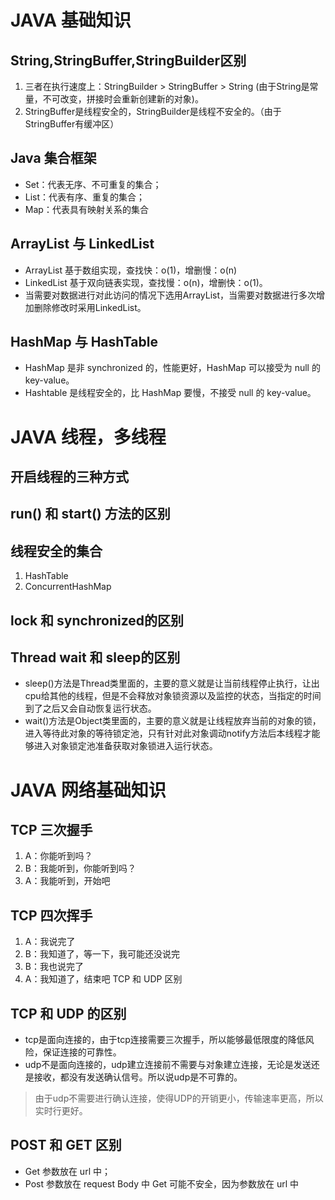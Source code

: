 # JAVA 基础知识

## String,StringBuffer,StringBuilder区别

1. 三者在执行速度上：StringBuilder > StringBuffer > String (由于String是常量，不可改变，拼接时会重新创建新的对象)。
2. StringBuffer是线程安全的，StringBuilder是线程不安全的。（由于StringBuffer有缓冲区）

## Java 集合框架

* Set：代表无序、不可重复的集合；
* List：代表有序、重复的集合；
* Map：代表具有映射关系的集合

## ArrayList 与 LinkedList

* ArrayList 基于数组实现，查找快：o(1)，增删慢：o(n)
* LinkedList 基于双向链表实现，查找慢：o(n)，增删快：o(1)。 
* 当需要对数据进行对此访问的情况下选用ArrayList，当需要对数据进行多次增加删除修改时采用LinkedList。

## HashMap 与 HashTable

* HashMap 是非 synchronized 的，性能更好，HashMap 可以接受为 null 的 key-value。
* Hashtable 是线程安全的，比 HashMap 要慢，不接受 null 的 key-value。

# JAVA 线程，多线程

## 开启线程的三种方式

## run() 和 start() 方法的区别

## 线程安全的集合

1. HashTable
2. ConcurrentHashMap

## lock 和 synchronized的区别

## Thread wait 和 sleep的区别

* sleep()方法是Thread类里面的，主要的意义就是让当前线程停止执行，让出cpu给其他的线程，但是不会释放对象锁资源以及监控的状态，当指定的时间到了之后又会自动恢复运行状态。
* wait()方法是Object类里面的，主要的意义就是让线程放弃当前的对象的锁，进入等待此对象的等待锁定池，只有针对此对象调动notify方法后本线程才能够进入对象锁定池准备获取对象锁进入运行状态。

# JAVA 网络基础知识

## TCP 三次握手

1. A：你能听到吗？
2. B：我能听到，你能听到吗？
3. A：我能听到，开始吧

## TCP 四次挥手

1. A：我说完了
2. B：我知道了，等一下，我可能还没说完
3. B：我也说完了
4. A：我知道了，结束吧 TCP 和 UDP 区别

## TCP 和 UDP 的区别

* tcp是面向连接的，由于tcp连接需要三次握手，所以能够最低限度的降低风险，保证连接的可靠性。
* udp不是面向连接的，udp建立连接前不需要与对象建立连接，无论是发送还是接收，都没有发送确认信号。所以说udp是不可靠的。

> 由于udp不需要进行确认连接，使得UDP的开销更小，传输速率更高，所以实时行更好。

## POST 和 GET 区别

* Get 参数放在 url 中；
* Post 参数放在 request Body 中 Get 可能不安全，因为参数放在 url 中